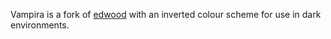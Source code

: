 Vampira is a fork of [edwood](https://github.com/rjkroege/edwood) with an inverted colour scheme for use in dark environments.
